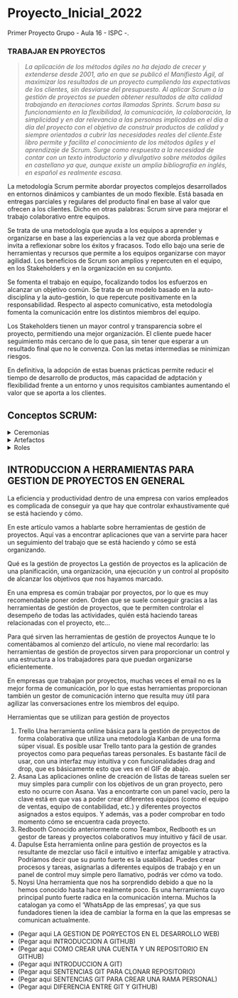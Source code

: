 # Proyecto_Inicial_2022
Primer Proyecto Grupo - Aula 16 - ISPC -.
### TRABAJAR EN PROYECTOS

>_La aplicación de los métodos ágiles no ha dejado de crecer y extenderse desde 2001, año en que se publicó el Manifiesto Ágil, al maximizar los resultados de un proyecto cumpliendo las expectativas de los clientes, sin desviarse del presupuesto. Al aplicar Scrum a la gestión de proyectos se pueden obtener resultados de alta calidad trabajando en iteraciones cortas llamadas Sprints. Scrum basa su funcionamiento en la flexibilidad, la comunicación, la colaboración, la simplicidad y en dar relevancia a las personas implicadas en el día a día del proyecto con el objetivo de construir productos de calidad y siempre orientados a cubrir las necesidades reales del cliente.Este libro permite y facilita el conocimiento de los métodos ágiles y el aprendizaje de Scrum. Surge como respuesta a la necesidad de contar con un texto introductorio y divulgativo sobre métodos ágiles en castellano ya que, aunque existe un amplia bibliografía en inglés, en español es realmente escasa._

La metodología Scrum permite abordar proyectos complejos desarrollados en entornos dinámicos y cambiantes de un modo flexible. Está  basada en entregas parciales y regulares del producto final en base al valor que ofrecen a los clientes. Dicho en otras palabras: Scrum sirve para mejorar el trabajo colaborativo entre equipos.

Se trata de una metodología que ayuda a los equipos a aprender y organizarse en base a las experiencias a la vez que aborda problemas e invita a reflexionar sobre los éxitos y fracasos.  Todo ello bajo una serie de herramientas y recursos que permite a los equipos organizarse con mayor agilidad.
Los beneficios de Scrum son amplios y repercuten en el equipo, en los Stakeholders y en la organización en su conjunto.

Se fomenta el trabajo en equipo, focalizando todos los esfuerzos en alcanzar un objetivo común. Se trata de un modelo basado en la auto-disciplina y la auto-gestión, lo que repercute positivamente en la responsabilidad. Respecto al aspecto comunicativo, esta metodología fomenta la comunicación entre los distintos miembros del equipo.

Los Stakeholders tienen un mayor control y transparencia sobre el proyecto, permitiendo una mejor organización. El cliente puede hacer seguimiento más cercano de lo que pasa, sin tener que esperar a un resultado final que no le convenza. Con las metas intermedias se minimizan riesgos.

En definitiva, la adopción de estas buenas prácticas permite reducir el tiempo de desarrollo de productos, más capacidad de adptación y flexibilidad frente a un entorno y unos requisitos cambiantes aumentando el valor que se aporta a los clientes.

## Conceptos SCRUM:

<details><summary>Ceremonias</summary>
<p>
  
# ¿Cuáles son las ceremonias del Scrum?:

<img src="./images/ceremonias-scrum.png" alt="ceremonias-scrum" title="ceremonias-scrum">
Las ceremonias del scrum, o los eventos del scrum, son una parte importante del progeso ágil de un proyecto. Las cuatro ceremonias principales son las reuniones que tienen lugar en las iteraciones o sprints, y que pretenden asegurar el rápido y constante progreso del equipo Scrum, a la par que mejora continuamente su forma de trabajar.

1. Planificación del Sprint o Sprint Planning
La planificación del sprint, tiene lugar al comienzo de cada sprint. Para ello se reune al equipo scrum al completo, y los integrantes deben ponerse de acuerdo sobre el trabajo a realizar durante el sprint. El Product Owner selecciona y prioriza los elementos más importantes del Product Backlog, explicando cada uno de los elementos seleccionados y su importancia al equipo Scrum.

2. Reuniones Scrum Diarias o Daily Meetings
El también conocido como Daily Stand-Up, requiere también de la presencia del equipo scrum al completo, se reunirán durante nunca más de 15 minutos. Se alienta al equipo a reunirse de pie, para que la reunión no tarde más de lo necesario. En este tipo de reunión se pretende informar de manera rápida al resto del equipo sobre el progreso de cada miembro del equipo. Cada persona debe de forma concisa y concreta responder las siguiente preguntas: ¿Qué hiciste ayer? ¿En qué trabajarás hoy?
¿Qué obstáculos han surgido? Estas reuniones ayudan a incrementar la responsabilidad dentro del grupo scrum, a elevar la eficiencia, y el progreso del equipo. Además, mediante estas reuniones el Scrum Master, puede conocer las necesidades y los obstáculos a los que se enfrenta el equipo. Es importante que todos los miembros escuchen a los demás, y no desviarse del tema, ni sobrepasar el tiempo máximo.

3. Sprint review
El Sprint Review, sucede al final de cada sprint, y requiere como las demás ceremonias, de la presencia de todo el equipo. La diferencia radica, en que a esta ceremonia, también pueden asistir otras partes interesadas. En esta ceremonia se comparte lo que se ha completado durante el sprint que justo ha terminado, esto se puede compartir con las otras partes interesadas (como puede ser el cliente o el usuario). Este momento es especialmente importante, para recibir retro-alimentación del cliente y del usuario, feedback, del que el Product Owner a su vez tomará nota, para incorporarlo en el Product Backlog (y así incoporarlo al siguiente sprint).

4. Retrospectiva
La Retrospectiva del sprint, también tiene lugar al final de cada sprint. Los que asisten a esta ceremonía son: el equipo de desarrollo y el Scrum Master. El Product Owner puede atender, pero no es obligatorio. El foco de atención de esta ceremonía es revisar la forma de trabajo del equipo durante el sprint que acaba de finalizar. Así los miembros se dan feedback entre sí, e intentan conjuntamente pensar en soluciones para sobrepasar los obstáculos, y pensar en mejoras en cuanto a la forma de trabajar. La ceremonía Retrospectiva se debería celebrar siempre al final de cada sprint, aunque el sprint haya ido perfectamente y el equipo sea feliz, el sprint se debe celebrar.
</p>
</details>

<details><summary>Artefactos</summary>

<p>

# ¿Qué son los artefactos del Scrum? (Scrum Artifacts):

<img src="./images/Artefactos-del-Scrum.png" alt="Artefactos del Scrum" title="Artefactos-del-Scrum">

Los artefactos del Scrum, contienen la información más importante para el equipo Scrum, tanto para ellos, como para todas las partes interesadas. Hay 3 artefactos principales del Scrum: el backlog del producto o lista de producto, el backlog del sprint o lista de objetivos pendientes del sprint y el incremento. Hay otros artefactos que pueden usarse dentro del equipo scrum, pero a éstos no se les considera fundamentales, entre estos distinguimos los listados de los objetivos cumplidos y el burndown chart o diagrama de quemado scrum.

1. Product Backlog o Lista de Producto
La Lista de Producto, rompe el producto en un listado dinámico de elementos obligatorios, entre los que se incluyen las características del producto, las mejoras del producto y los arreglos necesarios. El Producto Backlog se actualiza a menudo, para reflejar las últimas necesidades del mercado, o el feedback del cliente. El Product Backlog lo controla el Product Owner.

2. Sprint Backlog o Lista de Objetivos Pendientes del Sprint
El Sprint Backlog toma en cuenta elementos específicos del Product Backlog, en los que se centerará el sprint actual. Es por así llamarlo, una imagen del trabajo real que se está realizando en el momento. Se trata de un artefacto flexible, que se adapta a las necesidades, cambiando el orden del trabajo, quitando las tareas innecesarias, y agregando las que sean necesarias. Este listado lo supervisa el Scrum Master, y el Product Owner puede ayudarle a elaborarlo, finalmente es el equipo de desarrollo quien controla el listado.

3. Incremento
El incremento es el incremento del producto. Por ejemplo: una pieza que funciona del software que se está desarrollando, que representa a su vez un conjunto de elementos completados del backlog del producto. Debe estar alineado con la definición de hecho o DoD, y también debe ser aceptado por el product owner, quien decide si se lanzará.

4. Definición de Hecho ó DoD
La definición de hecho, la decide y define el equipo, y será aplicado a todos los elementos del producto y del product backlog. Es un listado de criterios, que determinarán cuando a un elemento se le define como terminado 100%. Esta definición ayuda a obligar a un mínimo de calidad, calidad necesaria para la viabilidad del producto, lo que hará que el equipo no gaste tiempo de más en un sólo elemento.

5. Burndown chart o Diagrama de Quemado
El diagrama de quemado se usa para medir el progreso general de un proyecto. Da una visión a largo plazo del trabajo terminado y del trabajo por realizar. Mide la velocidad, y compara con el trabajo estimado con el trabajo realmente realizado, dando un aporte de realismo al equipo.
</p>
 
</details>

<details><summary>Roles</summary>
<p>

  # Un equipo Scrum siempre se compone de: (Roles)

- Un Product Owner (PO);
- Un Scrum Master (SM);
- Un equipo de desarrollo

<img src="./images/Scrum-agile-team-roles.png" alt="Scrum-agile-team-roles" title="Scrum-agile-team-roles">

Los equipos scrum son auto-gestionados y multidisciplinarios. Esto significa, que como equipo, ellos mismos deciden cual es el mejor camino a seguir, nadie de fuera del equipo decide sobre los pasos a seguir. Además, los equipos scrum poseen ellos mismos todas las habilidades necesarias para llevar a cabo su trabajo, sin necesidad de la intervención de un agente externo. Un equipo que ha alcanzado la madurez en scrum, se fundamenta en su abilidad organizativa, son capaces de auto-organizarse en todos los aspectos, tanto los técnicos como los funcionales.

- Product Owner
El product owner es el responsable de clientes y usuarios del proyecto. Hay un PO por cada equipo Scrum. El PO es el encargado de mantener y gestionar el backlog del producto, que incluye los elementos del backlog ordenados por prioridad. Elementos del backlog pueden ser: user stories o elementos a desarrollar. En otras palabras, el PO es el responsable del éxito del producto.

De acuerdo con el Manual de Scrum "El Backlog del Producto debe":

- Definir claramente y de forma precisa los elementos del backlog del producto .
- Los elementos del backlog deben estar ordenados para asegurar cumplir los objetivos.
- Optimizar el valor del trabajo que lleva a cabo el equipo de desarrolladores.
- Ser visible, transparente y estar al alcance de todo el equipo Scrum.
- Ser comprensible para el equipo de desarrolladores.

El Product Owner debe tener una visión y comprensión muy clara del producto, debe conocer bien el producto, y en que debe evolucionar, asegurando que satisfacerá las necesidades de los clientes. Define la hoja de ruta del producto.

Idealmente, el product owner (a veces también llamado product manager) forma parte íntegra del equipo, es decir, trabaja en el mismo espacio/oficina. El éxito del PO depende en gran medida del respeto de la organización hacia su función.

- Scrum Master
El rol del Scrum Master (SM), no es el de un líder que dirige a su equipo, si no el de un acompañante. En la metodología Scrum no hay jerarquía. Al gestionar el progreso de un proyecto, el SM se asegura que todos los miembros del equipo están involucrados y saben perfectamente como auto-organizar su trabajo.

Un buen Scrum Master se caracteriza por su empatía, diplomacia y humildad, mediante los que ágilmente resuelve problemas. Además también tienen habilidades de enseñanza (los cuales deben continuamente seguir desarrollando), para poder enseñar a su equipo.

Un equipo trabajando juntos bajo la metodología Scrum debe estar unido. Y está en las manos del SM crear esa harmonía de equipo necesaria, para trabajar unidos. Aseguran una fuerte cohesión de equipo, tal y como indica el Manual Scrum:

- Asesoran al equipo de desarrollo para que estos sean auto-gestionados y cross-funcionales.
- Ayudan al equipo de desarrollo en la creación de productos de alto valor.
- Eliminan los obstáculos que puedan aparecer durante el progreso durante el trabajo del equipo de desarrollo.
- Facilitan los eventos Scrum.
- Realizan coaching al equipo de desarrollo en ambientes organizativos en los que aún no se haya adoptado al 100% la metodología scrum.

El Scrum Master también sirve de enlace entre el product owner y el equipo del cliente. El Scrum Master le indica al equipo los cambios o nuevas opciones que requiera el cliente. Otras responsabilidad del SM, de acuerdo con el Manual Scrum, son:

- Asegurar la comprensión de los objetivos, el alcance del proyecto y el concepto del producto por parte del equipo.
- Encontrar técnicas que aseguren el correcto funcionamiento de la gestión del backlog.
- Ayudar al equipo scrum, con la identificación de elementos claros y concisos necesarios del backlog.
- Comprensión de la planificación del producto en entornos empíricos.
- Comprender y poner en marcha acciones de agilidad.
- Facilitar la celebración de eventos scrum.

Es importante recordar, que la función primordial del Scrum Master, consiste en asegurar la harmonía del equipo. El SM cubre multitud de funciones y responsabilidades, pero en ningún caso es un project manager o asistente de organización. Las siguientes cualidades humanas son importantes que las posea un Scrum Master:

- Liderar el coaching de la implementación de scrum en la empresa.
- Planificar la ejecución de acciones scrum.
- Ayudar a los empleados y a las partes interesadas, a entender y promulgar el scum en el desarrollo del productos.
- Favorecer el cambio que ayude a incrementar la productividad del equipo scrum.
- Trabajar conjuntamente con otros Scrum Masters para mejorar su eficiencia en la aplicación del scrum dentro de la empresa.

* Equipo de Desarrollo (Development Team)

La cantidad de miembros por la que está compuesto el equipo de desarrollo puede variar. Ya que cada proyecto debe ser autosuficiente, las habilidades de los miembros del equipo deben abarcar todos los mayores aspectos y necesidades. En proyectos de IT, los miembros del equipo tradicionalmente son desarrolladores, ya que desarrollan software. Pero, hoy en día, el Scrum se usa en todo tipo de proyectos, por lo que "desarrolladores" puede abarcar muchos tipos de roles.

Las siguientes afirmaciones deben cumplirse en un equipo de desarrollo:

- Auto-organizados. Nadie, ni siquiera el Scrum Master le dice al equipo de desarrollo cómo convertir el backlog del producto en incrementos de funcionalidades del proyecto.
- Son cross-funcionales, entre todos poseen todas las habilidades necesarias para crear el producto.
- Dentro del equipo de desarrollo no existen los títulos.
- No existen sub-equipos dentro del equipo de desarrollo, independientemente de los distintos ámbitos de trabajo a realizar.
- Los distintos miembros del equipo de desarrollo tendrán distintas especialidades, pero responden como un equipo.

Como norma general, "cuantos menos mejor". Esta norma facilita la simplicidad a la hora de entregar un producto. Aunque hay que tener en cuenta, que aunque menos sea mejor, es necesario que el equipo esté conformado por el número necesario de miembros, para que el equipo posea todas las habilidades necesarias en el desarrollo del producto. Ni al product owner, ni al scrum master se les cuenta como miembros del equipo de desarrollo.

En cuanto a la descripción del puesto, en el caso de un oferta de empleo, las habilidades que se suelen pedir son muy diversas, ya que a los "desarrolladores" se les contrata en función de sus habilidades. Siempre será una ventaja la experiencia de trabajo en equipos scrum.

</p>
 
</details>

## INTRODUCCION A HERRAMIENTAS PARA GESTION DE PROYECTOS EN GENERAL
La eficiencia y productividad dentro de una empresa con varios empleados es complicada de conseguir ya que hay que controlar exhaustivamente qué se está haciendo y cómo.

En este artículo vamos a hablarte sobre herramientas de gestión de proyectos. Aquí vas a encontrar aplicaciones que van a servirte para hacer un seguimiento del trabajo que se está haciendo y cómo se está organizando.

Qué es la gestión de proyectos
La gestión de proyectos es la aplicación de una planificación, una organización, una ejecución y un control al propósito de alcanzar los objetivos que nos hayamos marcado.

En una empresa es común trabajar por proyectos, por lo que es muy recomendable poner orden. Orden que se suele conseguir gracias a las herramientas de gestión de proyectos, que te permiten controlar el desempeño de todas las actividades, quién está haciendo tareas relacionadas con el proyecto, etc…

Para qué sirven las herramientas de gestión de proyectos
Aunque te lo comentábamos al comienzo del artículo, no viene mal recordarlo: las herramientas de gestión de proyectos sirven para proporcionar un control y una estructura a los trabajadores para que puedan organizarse eficientemente.

En empresas que trabajan por proyectos, muchas veces el email no es la mejor forma de comunicación, por lo que estas herramientas proporcionan también un gestor de comunicación interno que resulta muy útil para agilizar las conversaciones entre los miembros del equipo.

Herramientas que se utilizan para gestión de proyectos
1. Trello
Una herramienta online básica para la gestión de proyectos de forma colaborativa que utiliza una metodología Kanban de una forma súper visual.
Es posible usar Trello tanto para la gestión de grandes proyectos como para pequeñas tareas personales. Es bastante fácil de usar, con una interfaz muy intuitiva y con funcionalidades drag and drop, que es básicamente esto que ves en el GIF de abajo.
2. Asana
Las aplicaciones online de creación de listas de tareas suelen ser muy simples para cumplir con los objetivos de un gran proyecto, pero esto no ocurre con Asana. Vas a encontrarte con un panel vacío, pero la clave está en que vas a poder crear diferentes equipos (como el equipo de ventas, equipo de contabilidad, etc.) y diferentes proyectos asignados a estos equipos. Y además, vas a poder comprobar en todo momento cómo se encuentra cada proyecto.
3. Redbooth
Conocido anteriormente como Teambox, Redbooth es un gestor de tareas y proyectos colaborativos muy intuitivo y fácil de usar.
4. Dapulse
Esta herramienta online para gestión de proyectos es la resultante de mezclar uso fácil e intuitivo e interfaz amigable y atractiva. Podríamos decir que su punto fuerte es la usabilidad. Puedes crear procesos y tareas, asignarlas a diferentes equipos de trabajo y en un panel de control muy simple pero llamativo, podrás ver cómo va todo.
5. Noysi
Una herramienta que nos ha sorprendido debido a que no la hemos conocido hasta hace realmente poco. Es una herramienta cuyo principal punto fuerte radica en la comunicación interna. Muchos la catalogan ya como el ‘WhatsApp de las empresas’, ya que sus fundadores tienen la idea de cambiar la forma en la que las empresas se comunican actualmente.

- (Pegar aqui LA GESTION DE PORYECTOS EN EL DESARROLLO WEB)
- (Pegar aqui INTRODUCCION A GITHUB)
- (Pegar aqui COMO CREAR UNA CUENTA Y UN REPOSITORIO EN GITHUB)
- (Pegar aqui INTRODUCCION A GIT)
- (Pegar aqui SENTENCIAS GIT PARA CLONAR REPOSITORIO)
- (Pegar aqui SENTENCIAS GIT PARA CREAR UNA RAMA PERSONAL)
- (Pegar aqui DIFERENCIA ENTRE GIT Y GITHUB)
